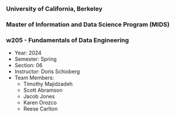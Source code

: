 ### University of California, Berkeley
### Master of Information and Data Science Program (MIDS)
### w205 - Fundamentals of Data Engineering

* Year: 2024
* Semester: Spring
* Section: 06
* Instructor: Doris Schioberg
* Team Members:
    * Timothy Majidzadeh
    * Scott Abramson
    * Jacob Jones
    * Karen Orozco
    * Reese Carlton
